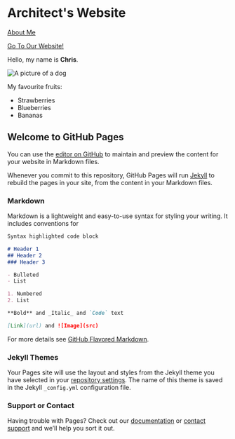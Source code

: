 # Architect's Website

[About Me](about)

[Go To Our Website!](http://outreach.mcmaster.ca)



Hello, my name is **Chris**.

![A picture of a dog](http://www.healthypawspetinsurance.com/blog/wp-content/uploads/dog_food_bowl_diet.jpg)

My favourite fruits:

- Strawberries
- Blueberries
- Bananas

## Welcome to GitHub Pages

You can use the [editor on GitHub](https://github.com/CSchank2/CSchank2.github.io/edit/master/index.md) to maintain and preview the content for your website in Markdown files.

Whenever you commit to this repository, GitHub Pages will run [Jekyll](https://jekyllrb.com/) to rebuild the pages in your site, from the content in your Markdown files.

### Markdown

Markdown is a lightweight and easy-to-use syntax for styling your writing. It includes conventions for

```markdown
Syntax highlighted code block

# Header 1
## Header 2
### Header 3

- Bulleted
- List

1. Numbered
2. List

**Bold** and _Italic_ and `Code` text

[Link](url) and ![Image](src)
```

For more details see [GitHub Flavored Markdown](https://guides.github.com/features/mastering-markdown/).

### Jekyll Themes

Your Pages site will use the layout and styles from the Jekyll theme you have selected in your [repository settings](https://github.com/CSchank2/CSchank2.github.io/settings). The name of this theme is saved in the Jekyll `_config.yml` configuration file.

### Support or Contact

Having trouble with Pages? Check out our [documentation](https://help.github.com/categories/github-pages-basics/) or [contact support](https://github.com/contact) and we’ll help you sort it out.
